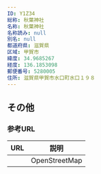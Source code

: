 ```yaml
---
ID: Y1Z34
総称: 秋葉神社
名称: 秋葉神社
名称読み: null
別名: null
都道府県: 滋賀県
区域: 甲賀市
緯度: 34.9685267
経度: 136.1853098
郵便番号: 5280005
住所: 滋賀県甲賀市水口町水口１９８
---
```


## その他

### 参考URL

| URL | 説明          |
| --- | ------------- |
|     | OpenStreetMap |
